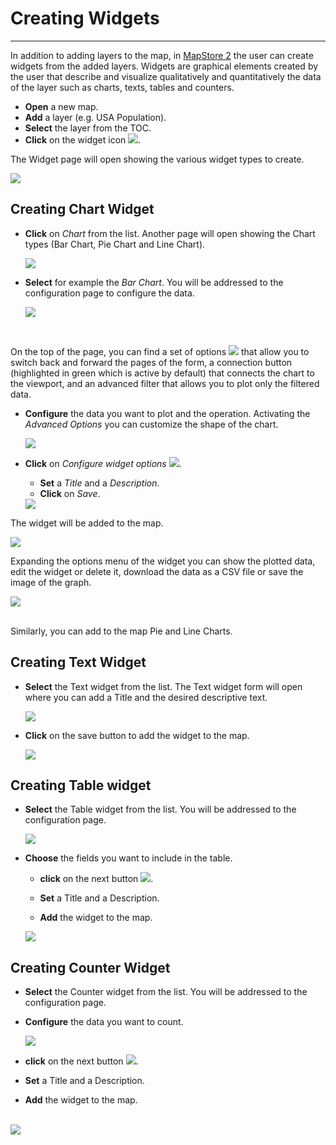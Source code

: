 # Creating Widgets
******************

In addition to adding layers to the map, in [MapStore 2](https://mapstore2.geo-solutions.it/mapstore/#/) the user can create widgets from the added layers. Widgets are graphical elements created by the user that describe and visualize qualitatively and quantitatively the data of the layer such as charts, texts, tables and counters.

* **Open** a new map.
* **Add** a layer (e.g. USA Population).
* **Select** the layer from the TOC.
* **Click** on the widget icon <img src="../img/widgets.jpg" style="max-width:25px;"/>.

The Widget page will open showing the various widget types to create.

  <img src="../img/widget-list.jpg" style="max-width:400px;"/>

Creating Chart Widget
---------------------

* **Click** on *Chart* from the list. Another page will open showing the Chart types (Bar Chart, Pie Chart and Line Chart).

    <img src="../img/chart-types.jpg" style="max-width:400px;"/>

* **Select** for example the *Bar Chart*. You will be addressed to the configuration page to configure the data.

    <img src="../img/bar-chart.jpg" style="max-width:400px;"/>

<br>

On the top of the page, you can find a set of options <img src="../img/widget-options.jpg" style="max-width:90px;"/> that allow you to switch back and forward the pages of the form, a connection button (highlighted in green which is active by default) that connects the chart to the viewport, and an advanced filter that allows you to plot only the filtered data.

* **Configure** the data you want to plot and the operation. Activating the *Advanced Options* you can customize the shape of the chart.

    <img src="../img/configure-chart.jpg" style="max-width:400px;"/>

* **Click** on *Configure widget options*  <img src="../img/next.jpg" style="max-width:25px;"/>.
    * **Set** a *Title* and a *Description*.
    * **Click** on *Save*.

  <img src="../img/widget-info.jpg" style="max-width:400px;"/>

The widget will be added to the map.

<img src="../img/widget-map.jpg" style="max-width:650px;"/>

Expanding the options menu of the widget you can show the plotted data, edit the widget or delete it, download the data as a CSV file or save the image of the graph.

<img src="../img/widget-menu.jpg" style="max-width:650px;"/>

<br>
<br>

Similarly, you can add to the map Pie and Line Charts.

Creating Text Widget
--------------------

* **Select** the Text widget from the list. The Text widget form will open where you can add a Title and the desired descriptive text.

    <img src="../img/text-widget.jpg" style="max-width:650px;"/>

* **Click** on the save button to add the widget to the map.

    <img src="../img/text-map.jpg" style="max-width:500px;"/>

Creating Table widget
---------------------

* **Select** the Table widget from the list. You will be addressed to the configuration page.


    <img src="../img/table-widget.jpg" style="max-width:650px;"/>

* **Choose** the fields you want to include in the table.
    * **click** on the next button <img src="../img/next.jpg" style="max-width:25px;"/>.

    * **Set** a Title and a Description.
    * **Add** the widget to the map.

    <img src="../img/table-map.jpg" style="max-width:500px;"/>

Creating Counter Widget
-----------------------

 * **Select** the Counter widget from the list. You will be addressed to the configuration page.
  * **Configure** the data you want to count.

    <img src="../img/counter-widget.jpg" style="max-width:650px;"/>

  * **click** on the next button <img src="../img/next.jpg" style="max-width:25px;"/>.

  * **Set** a Title and a Description.
  * **Add** the widget to the map.
<br>
  <img src="../img/counter-map.jpg" style="max-width:500px;"/>
